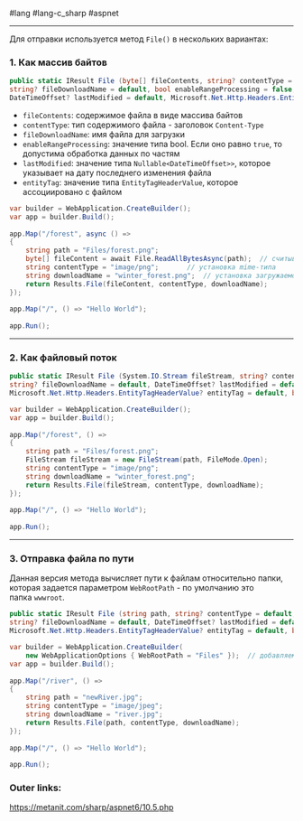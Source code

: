 #lang #lang-c_sharp #aspnet

---
Для отправки используется метод `File()` в нескольких вариантах:

### 1. Как массив байтов

```csharp
public static IResult File (byte[] fileContents, string? contentType = default, 
string? fileDownloadName = default, bool enableRangeProcessing = false, 
DateTimeOffset? lastModified = default, Microsoft.Net.Http.Headers.EntityTagHeaderValue? entityTag = default);
```

- `fileContents`: содержимое файла в виде массива байтов
- `contentType`: тип содержимого файла - заголовок `Content-Type`
- `fileDownloadName`: имя файла для загрузки
- `enableRangeProcessing`: значение типа bool. Если оно равно `true`, то допустима обработка данных по частям
- `lastModified`: значение типа `Nullable<DateTimeOffset>>`, которое указывает на дату последнего изменения файла
- `entityTag`: значение типа `EntityTagHeaderValue`, которое ассоциировано с файлом


```csharp
var builder = WebApplication.CreateBuilder();
var app = builder.Build();
 
app.Map("/forest", async () => 
{
    string path = "Files/forest.png";
    byte[] fileContent = await File.ReadAllBytesAsync(path);  // считываем файл в массив байтов
    string contentType = "image/png";       // установка mime-типа
    string downloadName = "winter_forest.png";  // установка загружаемого имени
    return Results.File(fileContent, contentType, downloadName);
});
 
app.Map("/", () => "Hello World");
 
app.Run();
```

---
### 2. Как файловый поток

```csharp
public static IResult File (System.IO.Stream fileStream, string? contentType = default, 
string? fileDownloadName = default, DateTimeOffset? lastModified = default, 
Microsoft.Net.Http.Headers.EntityTagHeaderValue? entityTag = default, bool enableRangeProcessing = false);
```

```csharp
var builder = WebApplication.CreateBuilder();
var app = builder.Build();
 
app.Map("/forest", () => 
{
    string path = "Files/forest.png";
    FileStream fileStream = new FileStream(path, FileMode.Open);
    string contentType = "image/png";
    string downloadName = "winter_forest.png";
    return Results.File(fileStream, contentType, downloadName);
});
 
app.Map("/", () => "Hello World");
 
app.Run();
```

---
### 3. Отправка файла по пути
Данная версия метода вычисляет пути к файлам относительно папки, которая задается параметром `WebRootPath` - по умолчанию это папка `wwwroot`.
```csharp
public static IResult File (string path, string? contentType = default, 
string? fileDownloadName = default, DateTimeOffset? lastModified = default, 
Microsoft.Net.Http.Headers.EntityTagHeaderValue? entityTag = default, bool enableRangeProcessing = false);
```

```csharp
var builder = WebApplication.CreateBuilder(
    new WebApplicationOptions { WebRootPath = "Files" });  // добавляем папку для хранения файлов
var app = builder.Build();
 
app.Map("/river", () => 
{
    string path = "newRiver.jpg";
    string contentType = "image/jpeg";
    string downloadName = "river.jpg";
    return Results.File(path, contentType, downloadName);
});
 
app.Map("/", () => "Hello World");
 
app.Run();
```


### Outer links:
https://metanit.com/sharp/aspnet6/10.5.php